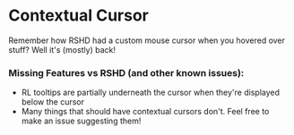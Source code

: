 # Contextual Cursor
Remember how RSHD had a custom mouse cursor when you hovered over stuff? Well it's (mostly) back!

### Missing Features vs RSHD (and other known issues):
* RL tooltips are partially underneath the cursor when they're displayed below the cursor
* Many things that should have contextual cursors don't. Feel free to make an issue suggesting them!